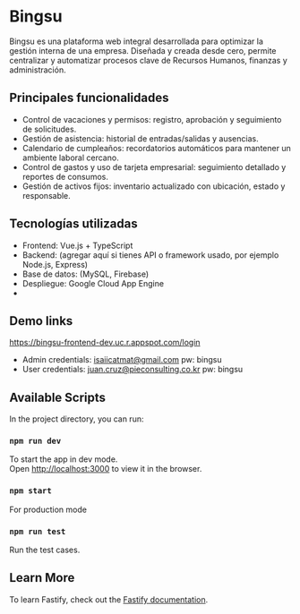 # Bingsu
Bingsu es una plataforma web integral desarrollada para optimizar la gestión interna de una empresa.
Diseñada y creada desde cero, permite centralizar y automatizar procesos clave de Recursos Humanos, finanzas y administración.

## Principales funcionalidades
- Control de vacaciones y permisos: registro, aprobación y seguimiento de solicitudes.
- Gestión de asistencia: historial de entradas/salidas y ausencias.
- Calendario de cumpleaños: recordatorios automáticos para mantener un ambiente laboral cercano.
- Control de gastos y uso de tarjeta empresarial: seguimiento detallado y reportes de consumos.
- Gestión de activos fijos: inventario actualizado con ubicación, estado y responsable.

## Tecnologías utilizadas
- Frontend: Vue.js + TypeScript
- Backend: (agregar aquí si tienes API o framework usado, por ejemplo Node.js, Express)
- Base de datos: (MySQL, Firebase)
- Despliegue: Google Cloud App Engine
- 
## Demo links
https://bingsu-frontend-dev.uc.r.appspot.com/login
- Admin credentials: isaiicatmat@gmail.com pw: bingsu
- User credentials: juan.cruz@pieconsulting.co.kr pw: bingsu

## Available Scripts

In the project directory, you can run:

### `npm run dev`

To start the app in dev mode.\
Open [http://localhost:3000](http://localhost:3000) to view it in the browser.

### `npm start`

For production mode

### `npm run test`

Run the test cases.

## Learn More

To learn Fastify, check out the [Fastify documentation](https://www.fastify.io/docs/latest/).
